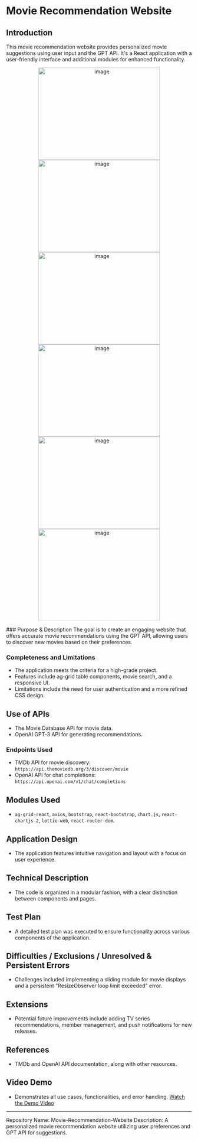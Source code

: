 # Movie Recommendation Website

## Introduction
This movie recommendation website provides personalized movie suggestions using user input and the GPT API. It's a React application with a user-friendly interface and additional modules for enhanced functionality.

<p align="center">
<img width="330" height="250" alt="image" src="https://github.com/SeanBaek111/React-Movie-Recommendation-Website/assets/33170173/32d6752d-fd59-451f-b4cb-89eb4f95857b">
<img width="330" height="250" alt="image" src="https://github.com/SeanBaek111/React-Movie-Recommendation-Website/assets/33170173/8da0f489-e73b-44f2-a1ec-1f0a8339c92b">
<img width="330" height="250" alt="image" src="https://github.com/SeanBaek111/React-Movie-Recommendation-Website/assets/33170173/71da88b1-ec03-4112-958d-8ba40a16e1ee">
<img width="330" height="250" alt="image" src="https://github.com/SeanBaek111/React-Movie-Recommendation-Website/assets/33170173/ca8698e3-a42e-471e-9978-5ada3c6a42cc">
<img width="330" height="250" alt="image" src="https://github.com/SeanBaek111/React-Movie-Recommendation-Website/assets/33170173/9de76ec9-79ae-4eb7-8a07-c878c811cf25">
<img width="330" height="250" alt="image" src="https://github.com/SeanBaek111/React-Movie-Recommendation-Website/assets/33170173/496272ab-bad6-4caa-9c8a-34c85fae0164">
</p>
### Purpose & Description
The goal is to create an engaging website that offers accurate movie recommendations using the GPT API, allowing users to discover new movies based on their preferences.

### Completeness and Limitations
- The application meets the criteria for a high-grade project.
- Features include ag-grid table components, movie search, and a responsive UI.
- Limitations include the need for user authentication and a more refined CSS design.

## Use of APIs  
- The Movie Database API for movie data.
- OpenAI GPT-3 API for generating recommendations.

### Endpoints Used
- TMDb API for movie discovery: `https://api.themoviedb.org/3/discover/movie`
- OpenAI API for chat completions: `https://api.openai.com/v1/chat/completions`

## Modules Used
- `ag-grid-react`, `axios`, `bootstrap`, `react-bootstrap`, `chart.js`, `react-chartjs-2`, `lottie-web`, `react-router-dom`.

## Application Design
- The application features intuitive navigation and layout with a focus on user experience.

## Technical Description
- The code is organized in a modular fashion, with a clear distinction between components and pages.

## Test Plan
- A detailed test plan was executed to ensure functionality across various components of the application.

## Difficulties / Exclusions / Unresolved & Persistent Errors
- Challenges included implementing a sliding module for movie displays and a persistent "ResizeObserver loop limit exceeded" error.

## Extensions
- Potential future improvements include adding TV series recommendations, member management, and push notifications for new releases.
 
## References
- TMDb and OpenAI API documentation, along with other resources.
 
## Video Demo
- Demonstrates all use cases, functionalities, and error handling.
[Watch the Demo Video](https://youtu.be/wfEikskfdg4) 
---

Repository Name: Movie-Recommendation-Website
Description: A personalized movie recommendation website utilizing user preferences and GPT API for suggestions.
